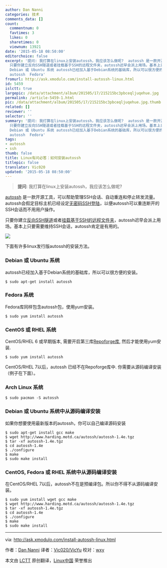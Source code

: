 ```yaml
---
author: Dan Nanni
categories: 技术
comments_data: []
count:
  commentnum: 0
  favtimes: 3
  likes: 0
  sharetimes: 0
  viewnum: 13921
date: '2015-05-18 08:50:00'
editorchoice: false
excerpt: '提问: 我打算在linux上安装autossh，我应该怎么做呢?  autossh 是一款开源工具，可以帮助管理SSH会话、自动重连和停止转发流量。autossh会假定目标主机已经设定无密码SSH登陆，以便autossh可以重连断开的SSH会话而不用用户操作。
  只要你建立反向SSH隧道或者挂载基于SSH的远程文件夹，autossh迟早会派上用场。基本上只要需要维持SSH会话，autossh肯定是有用的。  下面有许多linux发行版autossh的安装方法。
  Debian 或 Ubuntu 系统 autossh已经加入基于Debian系统的基础库，所以可以很方便的安装。 $ sudo apt-get install
  autossh  Fedora'
fromurl: http://ask.xmodulo.com/install-autossh-linux.html
id: 5459
islctt: true
largepic: /data/attachment/album/201505/17/215215bc3pbceqljuqehue.jpg
permalink: /article-5459-1.html
pic: /data/attachment/album/201505/17/215215bc3pbceqljuqehue.jpg.thumb.jpg
related: []
reviewer: ''
selector: ''
summary: '提问: 我打算在linux上安装autossh，我应该怎么做呢?  autossh 是一款开源工具，可以帮助管理SSH会话、自动重连和停止转发流量。autossh会假定目标主机已经设定无密码SSH登陆，以便autossh可以重连断开的SSH会话而不用用户操作。
  只要你建立反向SSH隧道或者挂载基于SSH的远程文件夹，autossh迟早会派上用场。基本上只要需要维持SSH会话，autossh肯定是有用的。  下面有许多linux发行版autossh的安装方法。
  Debian 或 Ubuntu 系统 autossh已经加入基于Debian系统的基础库，所以可以很方便的安装。 $ sudo apt-get install
  autossh  Fedora'
tags:
- autossh
- ssh
thumb: false
title: Linux有问必答：如何安装autossh
titlepic: false
translator: Vic020
updated: '2015-05-18 08:50:00'
---
```



> 
> **提问**: 我打算在linux上安装autossh，我应该怎么做呢?
> 
> 
> 


[autossh](http://www.harding.motd.ca/autossh/) 是一款开源工具，可以帮助管理SSH会话、自动重连和停止转发流量。autossh会假定目标主机已经设定[无密码SSH登陆](/article-5444-1.html)，以便autossh可以重连断开的SSH会话而不用用户操作。


只要你建立[反向SSH隧道](http://xmodulo.com/access-linux-server-behind-nat-reverse-ssh-tunnel.html)或者[挂载基于SSH的远程文件夹](http://xmodulo.com/how-to-mount-remote-directory-over-ssh-on-linux.html)，autossh迟早会派上用场。基本上只要需要维持SSH会话，autossh肯定是有用的。


![](/data/attachment/album/201505/17/215215bc3pbceqljuqehue.jpg)


下面有许多linux发行版autossh的安装方法。


### Debian 或 Ubuntu 系统


autossh已经加入基于Debian系统的基础库，所以可以很方便的安装。



```
$ sudo apt-get install autossh 

```

### Fedora 系统


Fedora库同样包含autossh包，使用yum安装。



```
$ sudo yum install autossh 

```

### CentOS 或 RHEL 系统


CentOS/RHEL 6 或早期版本, 需要开启第三库[Repoforge库](http://xmodulo.com/how-to-set-up-rpmforge-repoforge-repository-on-centos.html), 然后才能使用yum安装.



```
$ sudo yum install autossh 

```

CentOS/RHEL 7以后，autossh 已经不在Repoforge库中. 你需要从源码编译安装（例子在下面）。


### Arch Linux 系统



```
$ sudo pacman -S autossh 

```

### Debian 或 Ubuntu 系统中从源码编译安装


如果你想要使用最新版本的autossh，你可以自己编译源码安装



```
$ sudo apt-get install gcc make
$ wget http://www.harding.motd.ca/autossh/autossh-1.4e.tgz
$ tar -xf autossh-1.4e.tgz
$ cd autossh-1.4e
$ ./configure
$ make
$ sudo make install 

```

### CentOS, Fedora 或 RHEL 系统中从源码编译安装


在CentOS/RHEL 7以后，autossh不在是预编译包。所以你不得不从源码编译安装。



```
$ sudo yum install wget gcc make
$ wget http://www.harding.motd.ca/autossh/autossh-1.4e.tgz
$ tar -xf autossh-1.4e.tgz
$ cd autossh-1.4e
$ ./configure
$ make
$ sudo make install 

```



---


via: <http://ask.xmodulo.com/install-autossh-linux.html>


作者：[Dan Nanni](http://ask.xmodulo.com/author/nanni) 译者：[Vic020/VicYu](http://vicyu.net) 校对：[wxy](https://github.com/wxy)


本文由 [LCTT](https://github.com/LCTT/TranslateProject) 原创翻译，[Linux中国](https://linux.cn/) 荣誉推出